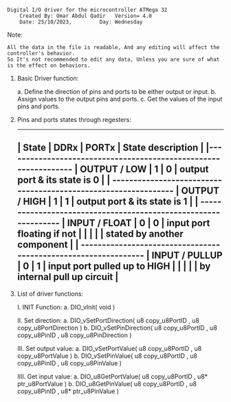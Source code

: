 	Digital I/O driver for the microcontroller ATMega 32
	    Created By: Omar Abdul Qadir   Version= 4.0
		Date: 25/10/2023,	      Day: Wednesday


Note: 

	All the data in the file is readable, And any editing will affect the controller's behavior.
	So It's not recommended to edit any data, Unless you are sure of what is the effect on behaviors.


1. Basic Driver function:

	a. Define the direction of pins and ports to be either output or input.
	b. Assign values to the output pins and ports.
	c. Get the values of the input pins and ports.
	
2. Pins and ports states through regesters:

	-----------------------------------------------------------------
	| State          | DDRx | PORTx | State description             | 
	|----------------------------------------------------------------
	| OUTPUT / LOW   |  1   |   0   | output port & its state is 0  |
	| ---------------------------------------------------------------
	| OUTPUT / HIGH  |  1   |   1   | output port & its state is 1  |
	| ---------------------------------------------------------------
	| INPUT / FLOAT  |  0   |   0   | input port floating if not    |
	|                |      |       | stated by another component   |
	| ---------------------------------------------------------------
	| INPUT / PULLUP |  0   |   1   | input port pulled up to HIGH  |
	|                |      |       | by internal pull up circuit   |
	-----------------------------------------------------------------

3. List of driver functions:

	I. INIT Function:
		a. DIO_vInit( void )
	
	II. Set direction:
		a. DIO_vSetPortDirection( u8 copy_u8PortID , u8 copy_u8PortDirection )
		b. DIO_vSetPinDirection( u8 copy_u8PortID , u8 copy_u8PinID , u8 copy_u8PinDirection )

	III. Set output value:
		a. DIO_vSetPortValue( u8 copy_u8PortID , u8 copy_u8PortValue )
		b. DIO_vSetPinValue( u8 copy_u8PortID , u8 copy_u8PinID , u8 copy_u8PinValue )
	
	IIII. Get input value:
		a. DIO_u8GetPortValue( u8 copy_u8PortID , u8* ptr_u8PortValue )
		b. DIO_u8GetPinValue( u8 copy_u8PortID , u8 copy_u8PinID , u8* ptr_u8PinValue )
